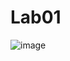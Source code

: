 # Lab01

![image](https://github.com/tempredpanda/Lab01/assets/156778382/df449e23-6cee-4bc0-97e2-6529ebe0a4a1)

